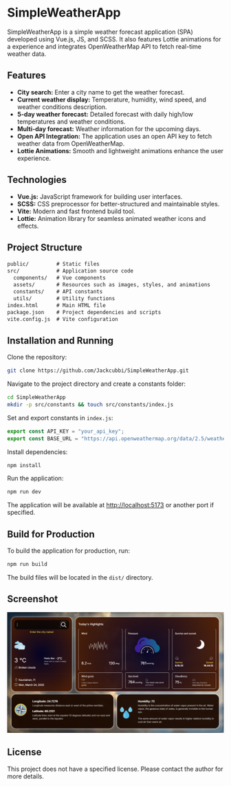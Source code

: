 # SimpleWeatherApp

SimpleWeatherApp is a simple weather forecast application (SPA) developed using Vue.js, JS, and SCSS. 
It also features Lottie animations for a experience and integrates OpenWeatherMap API to fetch real-time weather data.

## Features

- **City search:** Enter a city name to get the weather forecast.
- **Current weather display:** Temperature, humidity, wind speed, and weather conditions description.
- **5-day weather forecast:** Detailed forecast with daily high/low temperatures and weather conditions.
- **Multi-day forecast:** Weather information for the upcoming days.
- **Open API Integration:** The application uses an open API key to fetch weather data from OpenWeatherMap.
- **Lottie Animations:** Smooth and lightweight animations enhance the user experience.

## Technologies

- **Vue.js:** JavaScript framework for building user interfaces.
- **SCSS:** CSS preprocessor for better-structured and maintainable styles.
- **Vite:** Modern and fast frontend build tool.
- **Lottie:** Animation library for seamless animated weather icons and effects.

## Project Structure

```
public/         # Static files
src/            # Application source code
  components/   # Vue components
  assets/       # Resources such as images, styles, and animations
  constants/    # API constants
  utils/        # Utility functions
index.html      # Main HTML file
package.json    # Project dependencies and scripts
vite.config.js  # Vite configuration
```

## Installation and Running

Clone the repository:

```sh
git clone https://github.com/Jackcubbi/SimpleWeatherApp.git
```

Navigate to the project directory and create a constants folder:

```sh
cd SimpleWeatherApp
mkdir -p src/constants && touch src/constants/index.js
```

Set and export constants in `index.js`:

```js
export const API_KEY = "your_api_key";
export const BASE_URL = "https://api.openweathermap.org/data/2.5/weather";
```

Install dependencies:

```sh
npm install
```

Run the application:

```sh
npm run dev
```

The application will be available at [http://localhost:5173](http://localhost:5173) or another port if specified.

## Build for Production

To build the application for production, run:

```sh
npm run build
```

The build files will be located in the `dist/` directory.

## Screenshot

![SimpleWeatherApp Screenshot](screenshot.png)

## License

This project does not have a specified license. Please contact the author for more details.

